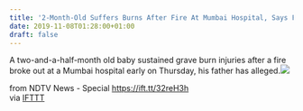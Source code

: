 ```yaml
---
title: '2-Month-Old Suffers Burns After Fire At Mumbai Hospital, Says Father'
date: 2019-11-08T01:28:00+01:00
draft: false
---
```


A two-and-a-half-month old baby sustained grave burn injuries after a fire broke out at a Mumbai hospital early on Thursday, his father has alleged.![](http://feeds.feedburner.com/~r/NDTV-LatestNews/~4/zLp_iX2BnUA)  
  
from NDTV News - Special https://ift.tt/32reH3h  
via [IFTTT](https://ifttt.com/?ref=da&site=blogger)